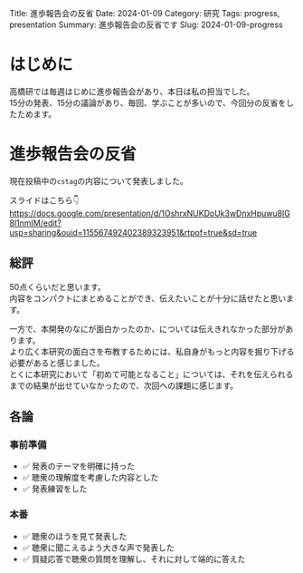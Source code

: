 Title: 進歩報告会の反省
Date: 2024-01-09
Category: 研究
Tags: progress, presentation
Summary: 進歩報告会の反省です
Slug: 2024-01-09-progress


# はじめに

高橋研では毎週はじめに進歩報告会があり、本日は私の担当でした。  
15分の発表、15分の議論があり、毎回、学ぶことが多いので、今回分の反省をしたためます。  

# 進歩報告会の反省

現在投稿中の`cstag`の内容について発表しました。  

スライドはこちら👇  
https://docs.google.com/presentation/d/1OshrxNUKDoUk3wDnxHpuwu8lG8l1nmIM/edit?usp=sharing&ouid=115567492402389323951&rtpof=true&sd=true

## 総評

50点くらいだと思います。  
内容をコンパクトにまとめることができ、伝えたいことが十分に話せたと思います。  

一方で、本開発のなにが面白かったのか、については伝えきれなかった部分があります。  
より広く本研究の面白さを布教するためには、私自身がもっと内容を掘り下げる必要があると感じました。  
とくに本研究において「初めて可能となること」については、それを伝えられるまでの結果が出せていなかったので、次回への課題に感じます。  

## 各論

### 事前準備

- ✅ 発表のテーマを明確に持った
- ✅ 聴衆の理解度を考慮した内容とした
- ✅ 発表練習をした

### 本番

- ✅ 聴衆のほうを見て発表した
- ✅ 聴衆に聞こえるよう大きな声で発表した
- ✅ 質疑応答で聴衆の質問を理解し、それに対して端的に答えた
